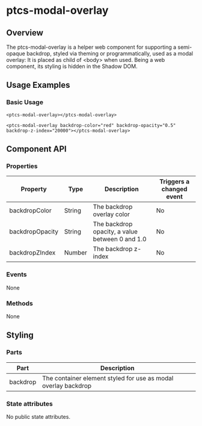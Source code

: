 # ptcs-modal-overlay




## Overview

The ptcs-modal-overlay is a helper web component for supporting a semi-opaque backdrop, styled via theming or programmatically, used as a modal overlay: It is placed as child of &lt;body> when used. Being a web component, its styling is hidden in the Shadow DOM.


## Usage Examples

### Basic Usage

    <ptcs-modal-overlay></ptcs-modal-overlay>

    <ptcs-modal-overlay backdrop-color="red" backdrop-opacity="0.5" backdrop-z-index="20000"></ptcs-modal-overlay>



## Component API

### Properties
| Property | Type | Description | Triggers a changed event |
|----------|------|-------------|--------------------------|
|backdropColor| String | The backdrop overlay color | No |
|backdropOpacity| String | The backdrop opacity, a value between 0 and 1.0 | No |
|backdropZIndex| Number | The backdrop z-index | No |


### Events

None


### Methods

None

## Styling

### Parts

| Part | Description |
|------|-------------|
| backdrop | The container element styled for use as modal overlay backdrop |

### State attributes

No public state attributes.
